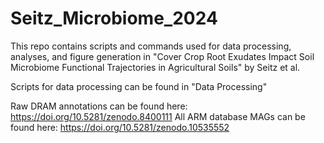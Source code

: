 # Seitz_Microbiome_2024
This repo contains scripts and commands used for data processing, analyses, and figure generation in "Cover Crop Root Exudates Impact Soil Microbiome Functional Trajectories in Agricultural Soils" by Seitz et al.

Scripts for data processing can be found in "Data Processing"

Raw DRAM annotations can be found here: https://doi.org/10.5281/zenodo.8400111
All ARM database MAGs can be found here: https://doi.org/10.5281/zenodo.10535552

